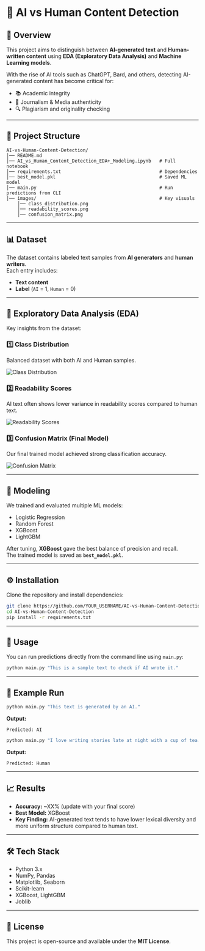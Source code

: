 # 🧠 AI vs Human Content Detection  

## 📌 Overview  
This project aims to distinguish between **AI-generated text** and **Human-written content** using **EDA (Exploratory Data Analysis)** and **Machine Learning models**.  

With the rise of AI tools such as ChatGPT, Bard, and others, detecting AI-generated content has become critical for:  
- 📚 Academic integrity  
- 📰 Journalism & Media authenticity  
- 🔍 Plagiarism and originality checking  

---

## 📂 Project Structure  
```
AI-vs-Human-Content-Detection/
│── README.md
│── AI_vs_Human_Content_Detection_EDA+_Modeling.ipynb   # Full notebook
│── requirements.txt                                    # Dependencies
│── best_model.pkl                                      # Saved ML model
│── main.py                                             # Run predictions from CLI
│── images/                                             # Key visuals
    │── class_distribution.png
    │── readability_scores.png
    │── confusion_matrix.png
```

---

## 📊 Dataset  
The dataset contains labeled text samples from **AI generators** and **human writers**.  
Each entry includes:  
- **Text content**  
- **Label** (`AI` = 1, `Human` = 0)  

---

## 🔎 Exploratory Data Analysis (EDA)  

Key insights from the dataset:  

### 1️⃣ Class Distribution  
Balanced dataset with both AI and Human samples.  

![Class Distribution](images/class_distribution.png)  

### 2️⃣ Readability Scores  
AI text often shows lower variance in readability scores compared to human text.  

![Readability Scores](images/readability_scores.png)  

### 3️⃣ Confusion Matrix (Final Model)  
Our final trained model achieved strong classification accuracy.  

![Confusion Matrix](images/confusion_matrix.png)  

---

## 🤖 Modeling  

We trained and evaluated multiple ML models:  
- Logistic Regression  
- Random Forest  
- XGBoost  
- LightGBM  

After tuning, **XGBoost** gave the best balance of precision and recall.  
The trained model is saved as **`best_model.pkl`**.  

---

## ⚙️ Installation  

Clone the repository and install dependencies:  

```bash
git clone https://github.com/YOUR_USERNAME/AI-vs-Human-Content-Detection.git
cd AI-vs-Human-Content-Detection
pip install -r requirements.txt
```

---

## 🚀 Usage  

You can run predictions directly from the command line using `main.py`:  

```bash
python main.py "This is a sample text to check if AI wrote it."
```

---

## 📌 Example Run  

```bash
python main.py "This text is generated by an AI."
```
**Output:**  
```
Predicted: AI
```

```bash
python main.py "I love writing stories late at night with a cup of tea."
```
**Output:**  
```
Predicted: Human
```

---

## 📈 Results  

- **Accuracy:** ~XX% (update with your final score)  
- **Best Model:** XGBoost  
- **Key Finding:** AI-generated text tends to have lower lexical diversity and more uniform structure compared to human text.  

---

## 🛠 Tech Stack  
- Python 3.x  
- NumPy, Pandas  
- Matplotlib, Seaborn  
- Scikit-learn  
- XGBoost, LightGBM  
- Joblib  

---

## 📜 License  
This project is open-source and available under the **MIT License**.  

